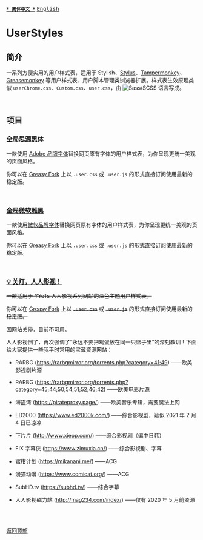 [<kbd>**`* 简体中文 *`**</kbd>](https://github.com/francis-zhao/userstyles#readme "读我")
[<kbd>English</kbd>](https://github.com/francis-zhao/userstyles/blob/master/README.en.md "Readme")

# UserStyles

## 简介

一系列方便实用的用户样式表，适用于 Stylish、[Stylus](http://add0n.com/stylus.html "Stylus")、[Tampermonkey](https://www.tampermonkey.net/ "Tampermonkey")、[Greasemonkey](https://www.greasespot.net/ "Greasemonkey") 等用户样式表、用户脚本管理类浏览器扩展。样式表生效原理类似 `userChrome.css`、`Custom.css`、`user.css`，由 ![Sass/SCSS](https://img.shields.io/github/languages/top/francis-zhao/userstyles?style=flat-square) 语言写成。

<br>

## 项目

### [全局思源黑体](https://github.com/francis-zhao/userstyles/blob/master/src/scss/global-font-adobe.user.scss)

一款使用 [Adobe 品牌字体](https://github.com/francis-zhao/userstyles/blob/master/src/global-font/scss/README.md#font_adobe)替换网页原有字体的用户样式表，为你呈现更统一美观的页面风格。

你可以在 [Greasy Fork](https://greasyfork.org/scripts/419362 "Greasy Fork") 上以 `.user.css` 或 `.user.js` 的形式直接订阅使用最新的稳定版。

<br>

### [全局微软雅黑](https://github.com/francis-zhao/userstyles/blob/master/src/scss/global-font-microsoft.user.scss)

一款使用[微软品牌字体](https://github.com/francis-zhao/userstyles/blob/master/src/global-font/scss/README.md#font_msft)替换网页原有字体的用户样式表，为你呈现更统一美观的页面风格。

你可以在 [Greasy Fork](https://greasyfork.org/scripts/419363 "Greasy Fork") 上以 `.user.css` 或 `.user.js` 的形式直接订阅使用最新的稳定版。

<br>

### [💡 关灯，人人影视！](https://github.com/francis-zhao/userstyles/blob/master/src/scss/theme-yyets-dark.user.scss)

<del>一款适用于 YYeTs 人人影视系列网站的深色主题用户样式表。</del>

<del>你可以在 [Greasy Fork](https://greasyfork.org/scripts/419366 "Greasy Fork") 上以 `.user.css` 或 `.user.js` 的形式直接订阅使用最新的稳定版。</del>

因网站关停，目前不可用。

人人影视倒了，再次强调了“永远不要把鸡蛋放在同一只篮子里”的深刻教训！下面给大家提供一些我平时常用的宝藏资源网站：

- RARBG (https://rarbgmirror.org/torrents.php?category=41;49) ——欧美影视剧片源

- RARBG (https://rarbgmirror.org/torrents.php?category=45;44;50;54;51;52;46;42) ——欧美电影片源

- 海盗湾 (https://pirateproxy.page/) ——欧美音乐专辑，需要魔法上网

- ED2000 (https://www.ed2000k.com/) ——综合影视剧，疑似 2021 年 2 月 4 日已凉凉

- 下片片 (http://www.xiepp.com/) ——综合影视剧（偏中日韩）

- FIX 字幕侠 (https://www.zimuxia.cn/) ——综合影视剧、字幕

- 蜜柑计划 (https://mikanani.me/) ——ACG

- 漫猫动漫 (https://www.comicat.org/) ——ACG

- SubHD.tv (https://subhd.tv/) ——综合字幕

- 人人影视磁力站 (http://mag234.com/index/) ——仅有 2020 年 5 月前资源

<br>
<br>

[<kbd>返回顶部</kbd>](# "返回顶部")
